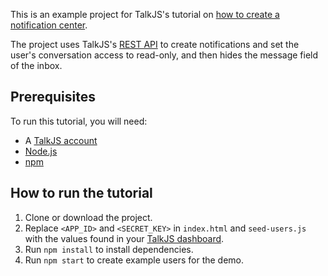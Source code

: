 This is an example project for TalkJS's tutorial on [how to create a notification center](https://talkjs.com/resources/how-to-archive-a-conversation/).

The project uses TalkJS's [REST API](https://talkjs.com/docs/Features/Customizations/Conversation_Actions/) to create notifications and set the user's conversation access to read-only, and then hides the message field of the inbox.

## Prerequisites

To run this tutorial, you will need:

- A [TalkJS account](https://talkjs.com/dashboard/login)
- [Node.js](https://nodejs.org/en)
- [npm](https://www.npmjs.com/)

## How to run the tutorial

1. Clone or download the project.
2. Replace `<APP_ID>` and `<SECRET_KEY>` in `index.html` and `seed-users.js` with the values found in your [TalkJS dashboard](https://talkjs.com/dashboard/login).
3. Run `npm install` to install dependencies.
4. Run `npm start` to create example users for the demo.
